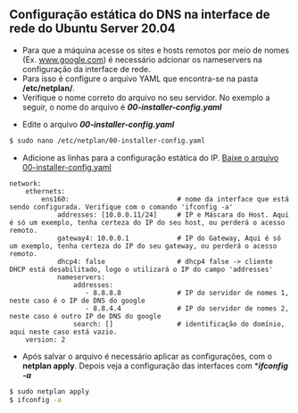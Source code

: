 ## Configuração estática do DNS na interface de rede do Ubuntu Server 20.04 

* Para que a máquina acesse os sites e hosts remotos por meio de nomes (Ex. www.google.com) é necessário adcionar os nameservers na configuração da interface de rede.
* Para isso é configure o arquivo YAML que encontra-se na pasta **/etc/netplan/**.
* Verifique o nome correto do arquivo no seu servidor. No exemplo a seguir, o nome do arquivo é ***00-installer-config.yaml***

-  Edite o arquivo  ***00-installer-config.yaml*** 

```bash
$ sudo nano /etc/netplan/00-installer-config.yaml
```

-  Adicione as linhas para a configuração estática do IP. [Baixe o arquivo 00-installer-config.yaml](https://github.com/alaelson/labredes2020/blob/d5ab53ce6803fd231e3f47fe267dd9476490c0d0/network/interface-config/00-installer-config.yaml)
```
network:
    ethernets:
        ens160:                           # nome da interface que está sendo configurada. Verifique com o comando 'ifconfig -a'
            addresses: [10.0.0.11/24]     # IP e Máscara do Host. Aqui é só um exemplo, tenha certeza do IP do seu host, ou perderá o acesso remoto.
            gateway4: 10.0.0.1            # IP do Gateway, Aqui é só um exemplo, tenha certeza do IP do seu gateway, ou perderá o acesso remoto.
            dhcp4: false                  # dhcp4 false -> cliente DHCP está desabilitado, logo o utilizará o IP do campo 'addresses'
            nameservers:
                addresses:
                   - 8.8.8.8              # IP do servidor de nomes 1, neste caso é o IP de DNS do google
                   - 8.8.4.4              # IP do servidor de nomes 2, neste caso é outro IP de DNS do google
                search: []                # identificação do domínio, aqui neste caso está vazio.
    version: 2
```
-  Após salvar o arquivo é necessário aplicar as configurações, com o **netplan apply**. Depois veja a configuração das interfaces com ****ifconfig -a***

```bash
$ sudo netplan apply
$ ifconfig -a
```



